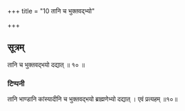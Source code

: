 +++
title = "10 तानि च भुक्तवद्भ्यो"

+++
## सूत्रम्
तानि च भुक्तवद्भयो दद्यात् ॥ १० ॥  
### टिप्पनी
तानि भाण्डानि कांस्यादीनि च भुक्तवद्भयो ब्राह्मणेभ्यो दद्यात् । एवं प्रत्यहम् ॥१०॥  
